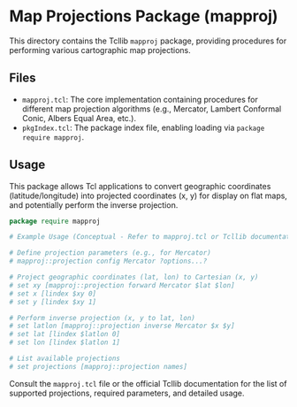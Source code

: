 # Map Projections Package (mapproj)

This directory contains the Tcllib `mapproj` package, providing procedures for performing various cartographic map projections.

## Files

*   `mapproj.tcl`: The core implementation containing procedures for different map projection algorithms (e.g., Mercator, Lambert Conformal Conic, Albers Equal Area, etc.).
*   `pkgIndex.tcl`: The package index file, enabling loading via `package require mapproj`.

## Usage

This package allows Tcl applications to convert geographic coordinates (latitude/longitude) into projected coordinates (x, y) for display on flat maps, and potentially perform the inverse projection.

```tcl
package require mapproj

# Example Usage (Conceptual - Refer to mapproj.tcl or Tcllib documentation)

# Define projection parameters (e.g., for Mercator)
# mapproj::projection config Mercator ?options...?

# Project geographic coordinates (lat, lon) to Cartesian (x, y)
# set xy [mapproj::projection forward Mercator $lat $lon]
# set x [lindex $xy 0]
# set y [lindex $xy 1]

# Perform inverse projection (x, y to lat, lon)
# set latlon [mapproj::projection inverse Mercator $x $y]
# set lat [lindex $latlon 0]
# set lon [lindex $latlon 1]

# List available projections
# set projections [mapproj::projection names]
```

Consult the `mapproj.tcl` file or the official Tcllib documentation for the list of supported projections, required parameters, and detailed usage. 